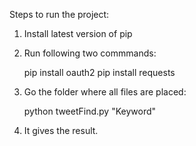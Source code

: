 Steps to run the project: 


1) Install latest version of pip

2) Run following two commmands:

   pip install oauth2
   pip install requests


3) Go the folder where all files are placed: 

 
   python  tweetFind.py "Keyword"


4) It gives the result. 

